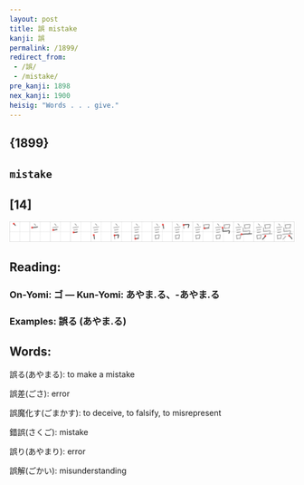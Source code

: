 ```yaml
---
layout: post
title: 誤 mistake
kanji: 誤
permalink: /1899/
redirect_from:
 - /誤/
 - /mistake/
pre_kanji: 1898
nex_kanji: 1900
heisig: "Words . . . give."
---
```


## {1899}

## `mistake`

## [14]

<div class="stroke"><img src="../images/E8AAA4.png" /></div>

## Reading:

### On-Yomi: ゴ &mdash; Kun-Yomi: あやま.る、-あやま.る

### Examples: 誤る (あやま.る)

## Words:

誤る(あやまる): to make a mistake

誤差(ごさ): error

誤魔化す(ごまかす): to deceive, to falsify, to misrepresent

錯誤(さくご): mistake

誤り(あやまり): error

誤解(ごかい): misunderstanding
